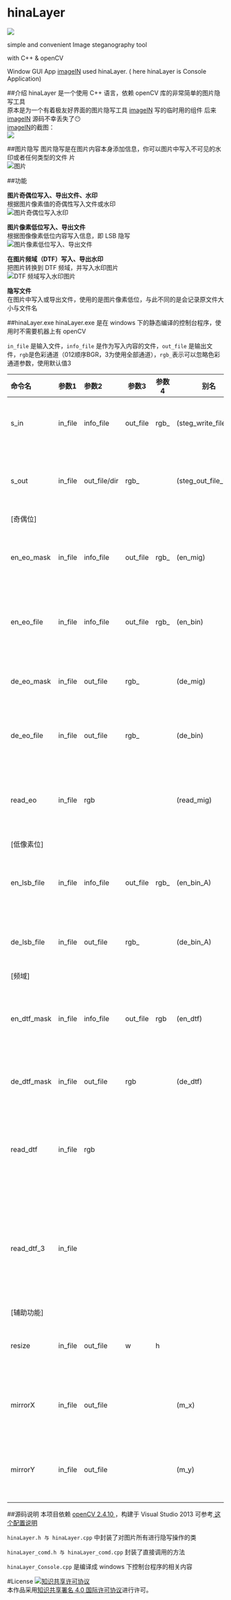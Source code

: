 # hinaLayer

![](https://github.com/nullice/hinaLayer/raw/master/about/hinaLayer_logo_0.5X.png)

simple and convenient
Image steganography tool

with C++ &amp; openCV

Window GUI App [imageIN](http://nullice.com/imagein) used hinaLayer. ( here hinaLayer is  Console Application)


##介绍
hinaLayer 是一个使用 C++ 语言，依赖 openCV 库的非常简单的图片隐写工具<br>
原本是为一个有着极友好界面的图片隐写工具 [imageIN](http://nullice.com/imagein) 写的临时用的组件
后来 [imageIN](http://nullice.com/imagein) 源码不幸丢失了:no_mouth:<br>
[imageIN](http://nullice.com/imagein)的截图：<br>
![](http://nullice.com/wordpress/wp-content/uploads/2014/11/anime.gif)<br>


##图片隐写
图片隐写是在图片内容本身添加信息，你可以图片中写入不可见的水印或者任何类型的文件
片<br>![图片](https://github.com/nullice/hinaLayer/raw/master/Help/in.png)

##功能

**图片奇偶位写入、导出文件、水印**
<br>
根据图片像素值的奇偶性写入文件或水印<br>
![图片奇偶位写入水印](https://github.com/nullice/hinaLayer/raw/master/Help/eo_.png)

**图片像素低位写入、导出文件**
<br>
根据图像像素低位内容写入信息，即 LSB 隐写<br>
![图片像素低位写入、导出文件](https://github.com/nullice/hinaLayer/raw/master/Help/lsb_.png)

**在图片频域（DTF）写入、导出水印**
<br>
把图片转换到 DTF 频域，并写入水印图片<br>
![ DTF 频域写入水印图片](https://github.com/nullice/hinaLayer/raw/master/Help/dtf_.png)

**隐写文件**
<br>
在图片中写入或导出文件，使用的是图片像素低位，与此不同的是会记录原文件大小与文件名



##hinaLayer.exe
hinaLayer.exe 是在 windows 下的静态编译的控制台程序，使用时不需要机器上有 openCV 

`in_file` 是输入文件，`info_file` 是作为写入内容的文件，`out_file` 是输出文件，`rgb`是色彩通道（012顺序BGR，3为使用全部通道），`rgb_`表示可以忽略色彩通道参数，使用默认值3


| 命令名 | 参数1 | 参数2 | 参数3 | 参数4 | 别名 | 功能 |
| :------------- | :------------- | :------------- | ------------- | ------------- | ------------- | --------- |
| s_in | in_file | info_file | out_file | rgb_ | (steg_write_file_lsb) | 在图片中隐写文件(LSB).
| s_out | in_file | out_file/dir | rgb_ |  | (steg_out_file_lsb)  | ( 导出图片中隐写的文件(LSB).
| [奇偶位]
| en_eo_mask | in_file | info_file | out_file | rgb_ | (en_mig) | 在图片奇偶位上写入水印
| en_eo_file | in_file | info_file | out_file | rgb_ | (en_bin) | 在图片奇偶位上写入文件.
| de_eo_mask | in_file | out_file | rgb_ | | (de_mig)   | 导出图片奇偶位水印.
| de_eo_file | in_file | out_file | rgb_ | |  (de_bin)   | 导出图片奇偶位文件.
| read_eo | in_file | rgb | ||  (read_mig) |在窗口中预览图片的奇偶位图像.
| [低像素位]
| en_lsb_file | in_file | info_file | out_file | rgb_ | (en_bin_A) | 在图片像素低位上写入文件.
| de_lsb_file | in_file | out_file | rgb_ ||  (de_bin_A)   |导出图片像素低位文件.
| [频域]
| en_dtf_mask | in_file | info_file | out_file | rgb | (en_dtf) | 在图片DTF频域上写入水印.
| de_dtf_mask | in_file | out_file | rgb | | (de_dtf)  |导出图片DTF频域水印.
| read_dtf | in_file | rgb |  | | |在窗口中预览图片的 DTF频域 图像.
| read_dtf_3 | in_file | |  | | |在窗口中预览图片的 DTF频域图像，三通道.
| [辅助功能]
| resize | in_file | out_file | w | h |  |重设图像大小（缩放）.
| mirrorX | in_file | out_file | | | (m_x) | 图片X轴镜像（水平翻转）.
| mirrorY | in_file | out_file | | | (m_y) | 图片Y轴镜像（垂直翻转）.



##源码说明
本项目依赖 [ openCV 2.4.10 ](http://opencv.org/downloads.html)，构建于 Visual Studio 2013 可参考[ 这个配置说明 ](https://github.com/nullice/hinaLayer/tree/master/openCV_%E9%85%8D%E7%BD%AE)

`hinaLayer.h 与 hinaLayer.cpp` 中封装了对图片所有进行隐写操作的类

`hinaLayer_comd.h 与 hinaLayer_comd.cpp` 封装了直接调用的方法

`hinaLayer_Console.cpp` 是编译成 windows 下控制台程序的相关内容




#License
<a rel="license" href="http://creativecommons.org/licenses/by/4.0/"><img alt="知识共享许可协议" style="border-width:0" src="https://i.creativecommons.org/l/by/4.0/88x31.png" /></a><br />本作品采用<a rel="license" href="http://creativecommons.org/licenses/by/4.0/">知识共享署名 4.0 国际许可协议</a>进行许可。
